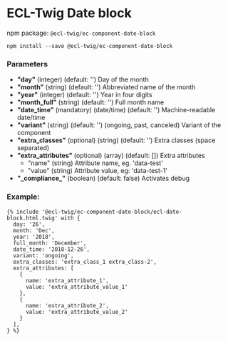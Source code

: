 # ECL-Twig Date block

npm package: `@ecl-twig/ec-component-date-block`

```shell
npm install --save @ecl-twig/ec-component-date-block
```

### Parameters

- **"day"** (integer) (default: '') Day of the month
- **"month"** (string) (default: '') Abbreviated name of the month
- **"year"** (integer) (default: '') Year in four digits
- **"month_full"** (string) (default: '') Full month name
- **"date_time"** (mandatory) (date/time) (default: '') Machine-readable date/time
- **"variant"** (string) (default: '') (ongoing, past, canceled) Variant of the component
- **"extra_classes"** (optional) (string) (default: '') Extra classes (space separated)
- **"extra_attributes"** (optional) (array) (default: []) Extra attributes
  - "name" (string) Attribute name, eg. 'data-test'
  - "value" (string) Attribute value, eg: 'data-test-1'
- **"\_compliance\_"** (boolean) (default: false) Activates debug

### Example:

<!-- prettier-ignore -->
```twig
{% include '@ecl-twig/ec-component-date-block/ecl-date-block.html.twig' with { 
  day: '26', 
  month: 'Dec', 
  year: '2018', 
  full_month: 'December', 
  date_time: '2018-12-26',
  variant: 'ongoing', 
  extra_classes: 'extra_class_1 extra_class-2', 
  extra_attributes: [ 
    { 
      name: 'extra_attribute_1', 
      value: 'extra_attribute_value_1' 
    }, 
    { 
      name: 'extra_attribute_2', 
      value: 'extra_attribute_value_2' 
    } 
  ], 
} %}
```
